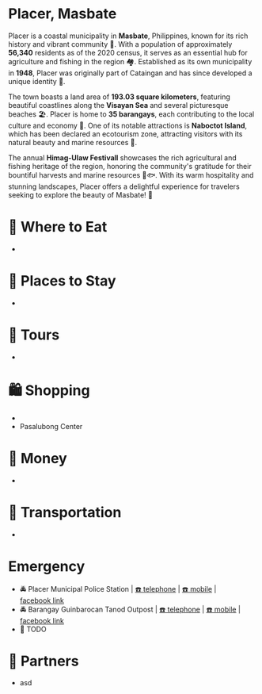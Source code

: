 # Placer, Masbate

Placer is a coastal municipality in **Masbate**, Philippines, known for its rich history and vibrant community 🌊. With a population of approximately **56,340** residents as of the 2020 census, it serves as an essential hub for agriculture and fishing in the region 🏘️. Established as its own municipality in **1948**, Placer was originally part of Cataingan and has since developed a unique identity 🌟.

The town boasts a land area of **193.03 square kilometers**, featuring beautiful coastlines along the **Visayan Sea** and several picturesque beaches 🏖️. Placer is home to **35 barangays**, each contributing to the local culture and economy 💼. One of its notable attractions is **Naboctot Island**, which has been declared an ecotourism zone, attracting visitors with its natural beauty and marine resources 🐠.

The annual **Himag-Ulaw Festivall** showcases the rich agricultural and fishing heritage of the region, honoring the community's gratitude for their bountiful harvests and marine resources 🌾🐟. With its warm hospitality and stunning landscapes, Placer offers a delightful experience for travelers seeking to explore the beauty of Masbate! 🌟

# 🍔 Where to Eat
* 

# 🛌 Places to Stay
* 

# 🚐 Tours
* 

# 🛍️ Shopping
* 
* Pasalubong Center

# 🏧 Money
* 

# 🚌 Transportation
* 

# Emergency
* 🚔 Placer Municipal Police Station | [☎️ telephone](tel:+631111111111) | [☎️ mobile](tel:+631111111111) | [<img src="https://www.facebook.com/favicon.ico" width="15" height="15" /> facebook link](#)
* 🚔 Barangay Guinbarocan Tanod Outpost | [☎️ telephone](tel:+631111111111) | [☎️ mobile](tel:+631111111111) | [<img src="https://www.facebook.com/favicon.ico" width="15" height="15" /> facebook link](#)
* 🏥 TODO

# 🔗 Partners
* asd